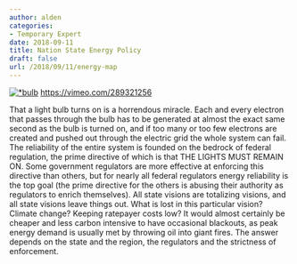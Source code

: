 ```yaml
---
author: alden
categories:
- Temporary Expert
date: 2018-09-11
title: Nation State Energy Policy
draft: false
url: /2018/09/11/energy-map
---
```




[![*bulb](/images/lightbulb.png)](https://vimeo.com/260851157)
https://vimeo.com/289321256

That a light bulb turns on is a horrendous miracle. Each and every electron that passes through the bulb has to be generated at almost the exact same second as the bulb is turned on, and if too many or too few electrons are created and pushed out through the electric grid the whole system can fail. The reliability of the entire system is founded on the bedrock of federal regulation, the prime directive of which is that THE LIGHTS MUST REMAIN ON. Some government regulators are more effective at enforcing this directive than others, but for nearly all federal regulators energy reliability is the top goal (the prime directive for the others is abusing their authority as regulators to enrich themselves). All state visions are totalizing visions, and all state visions leave things out. What is lost in this particular vision? Climate change? Keeping ratepayer costs low? It would almost certainly be cheaper and less carbon intensive to have occasional blackouts, as peak energy demand is usually met by throwing oil into giant fires. The answer depends on the state and the region, the regulators and the strictness of enforcement.
